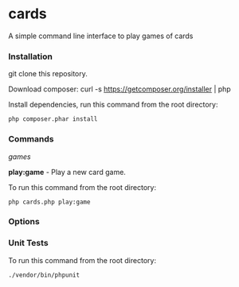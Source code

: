 # cards
A simple command line interface to play games of cards

### Installation

git clone this repository.

Download composer: curl -s https://getcomposer.org/installer | php

Install dependencies, run this command from the root directory:

```php composer.phar install```

### Commands

*games*

__play:game__ - Play a new card game.

To run this command from the root directory: 

```php cards.php play:game```

### Options


### Unit Tests

To run this command from the root directory:

``` ./vendor/bin/phpunit ```
